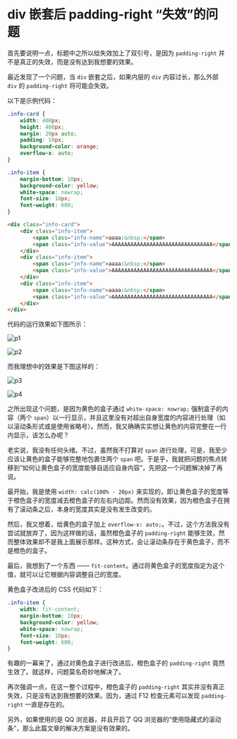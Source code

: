 # div 嵌套后 padding-right “失效”的问题

首先要说明一点，标题中之所以给失效加上了双引号，是因为 `padding-right` 并不是真正的失效，而是没有达到我想要的效果。

最近发现了一个问题，当 `div` 嵌套之后，如果内层的 `div` 内容过长，那么外部 `div` 的 `padding-right` 将可能会失效。

以下是示例代码：

``` css
.info-card {
    width: 400px;
    height: 400px;
    margin: 20px auto;
    padding: 10px;
    background-color: orange;
    overflow-x: auto;
}

.info-item {
    margin-bottom: 10px;
    background-color: yellow;
    white-space: nowrap;
    font-size: 18px;
    font-weight: 600;
}
```

``` html
<div class="info-card">
    <div class="info-item">
        <span class="info-name">aaaa:&nbsp;</span>
        <span class="info-value">AAAAAAAAAAAAAAAAAAAAAAAAAAAAAAAA</span>
    </div>
    <div class="info-item">
        <span class="info-name">aaaa:&nbsp;</span>
        <span class="info-value">AAAAAAAAAAAAAAAAAAAAAAAAAAAAAAAA</span>
    </div>
    <div class="info-item">
        <span class="info-name">aaaa:&nbsp;</span>
        <span class="info-value">AAAAAAAAAAAAAAAAAAAAAAAAAAAAAAAA</span>
    </div>
</div>
```

代码的运行效果如下图所示：

![p1](https://raw.githubusercontent.com/FantasticAiming/ITBlog/main/Img/202306122133480.png)

![p2](https://raw.githubusercontent.com/FantasticAiming/ITBlog/main/Img/202306122133007.png)

而我理想中的效果是下图这样的：

![p3](https://raw.githubusercontent.com/FantasticAiming/ITBlog/main/Img/202306122133366.png)

![p4](https://raw.githubusercontent.com/FantasticAiming/ITBlog/main/Img/202306122133970.png)

之所出现这个问题，是因为黄色的盒子通过 `white-space: nowrap;` 强制盒子的内容（两个 `span`）以一行显示，并且这里没有对超出自身宽度的内容进行处理（如以滚动条形式或是使用省略号）。然而，我又确确实实想让黄色的内容完整在一行内显示，该怎么办呢？

老实说，我没有任何头绪。不过，虽然我不打算对 `span` 进行处理，可是，我至少应该让黄色的盒子能够完整地包裹住两个 `span` 吧。于是乎，我就把问题的焦点转移到“如何让黄色盒子的宽度能够自适应自身内容”，先把这一个问题解决掉了再说。

最开始，我是使用 `width: calc(100% - 20px)` 来实现的，即让黄色盒子的宽度等于橙色盒子的宽度减去橙色盒子的左右内边距。然而没有效果，因为橙色盒子在拥有了滚动条之后，本身的宽度其实是没有发生改变的。

然后，我又想着，给黄色的盒子加上 `overflow-x: auto;`。不过，这个方法我没有尝试就放弃了，因为这样做的话，虽然橙色盒子的 `padding-right` 能够生效，然而整体效果却不是我上面展示那样。这种方式，会让滚动条存在于黄色盒子，而不是橙色的盒子。

最后，我想到了一个东西 —— `fit-content`。通过将黄色盒子的宽度指定为这个值，就可以让它根据内容调整自己的宽度。

黄色盒子改进后的 CSS 代码如下：

``` css
.info-item {
    width: fit-content;
    margin-bottom: 10px;
    background-color: yellow;
    white-space: nowrap;
    font-size: 18px;
    font-weight: 600;
}
```

有趣的一幕来了，通过对黄色盒子进行改进后，橙色盒子的 `padding-right` 竟然生效了。就这样，问题莫名奇妙地解决了。

再次强调一点，在这一整个过程中，橙色盒子的 `padding-right` 其实并没有真正失效，只是没有达到我想要的效果。因为，通过 F12 检查元素可以发现 `padding-right` 一直是存在的。

另外，如果使用的是 QQ 浏览器，并且开启了 QQ 浏览器的“使用隐藏式的滚动条”，那么此篇文章的解决方案是没有效果的。
